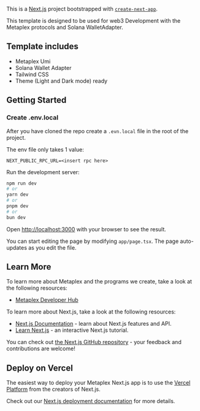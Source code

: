 This is a [Next.js](https://nextjs.org/) project bootstrapped with [`create-next-app`](https://github.com/vercel/next.js/tree/canary/packages/create-next-app).

This template is designed to be used for web3 Development with the Metaplex protocols and Solana WalletAdapter.

## Template includes
- Metaplex Umi
- Solana Wallet Adapter
- Tailwind CSS
- Theme (Light and Dark mode) ready

## Getting Started

### Create .env.local

After you have cloned the repo create a `.evn.local` file in the root of the project.

The env file only takes 1 value:

```
NEXT_PUBLIC_RPC_URL=<insert rpc here>
```

Run the development server:

```bash
npm run dev
# or
yarn dev
# or
pnpm dev
# or
bun dev
```

Open [http://localhost:3000](http://localhost:3000) with your browser to see the result.

You can start editing the page by modifying `app/page.tsx`. The page auto-updates as you edit the file.


## Learn More

To learn more about Metaplex and the programs we create, take a look at the following resources:

- [Metaplex Developer Hub](https://developers.metaplex.com) 


To learn more about Next.js, take a look at the following resources:

- [Next.js Documentation](https://nextjs.org/docs) - learn about Next.js features and API.
- [Learn Next.js](https://nextjs.org/learn) - an interactive Next.js tutorial.

You can check out [the Next.js GitHub repository](https://github.com/vercel/next.js/) - your feedback and contributions are welcome!

## Deploy on Vercel

The easiest way to deploy your Metaplex Next.js app is to use the [Vercel Platform](https://vercel.com/new?utm_medium=default-template&filter=next.js&utm_source=create-next-app&utm_campaign=create-next-app-readme) from the creators of Next.js.

Check out our [Next.js deployment documentation](https://nextjs.org/docs/deployment) for more details.
